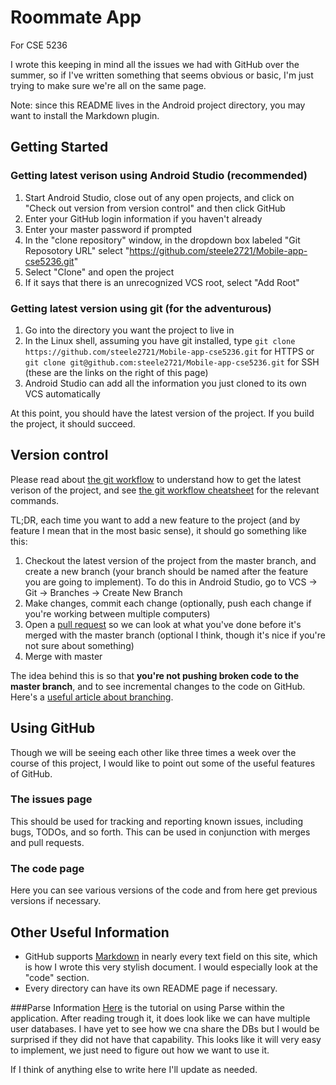 #  Roommate App
For CSE 5236

I wrote this keeping in mind all the issues we had with GitHub over the summer, so if I've written something that seems obvious or basic, I'm just trying to make sure we're all on the same page.

Note: since this README lives in the Android project directory, you may want to install the Markdown plugin.

## Getting Started
### Getting latest verison using Android Studio (recommended)
1. Start Android Studio, close out of any open projects, and click on "Check out version from version control" and then click GitHub
2. Enter your GitHub login information if you haven't already
3. Enter your master password if prompted
4. In the "clone repository" window, in the dropdown box labeled "Git Reposotory URL" select "https://github.com/steele2721/Mobile-app-cse5236.git"
5. Select "Clone" and open the project
6. If it says that there is an unrecognized VCS root, select "Add Root"

### Getting latest version using git (for the adventurous)
1. Go into the directory you want the project to live in
2. In the Linux shell, assuming you have git installed, type `git clone https://github.com/steele2721/Mobile-app-cse5236.git` for HTTPS or `git clone git@github.com:steele2721/Mobile-app-cse5236.git` for SSH (these are the links on the right of this page)
3. Android Studio can add all the information you just cloned to its own VCS automatically

At this point, you should have the latest version of the project. If you build the project, it should succeed. 

## Version control
Please read about [the git workflow](https://guides.github.com/introduction/flow/index.html) to understand how to get the latest verison of the project, and see [the git workflow cheatsheet](http://rogerdudler.github.io/git-guide/) for the relevant commands.

TL;DR, each time you want to add a new feature to the project (and by feature I mean that in the most basic sense), it should go something like this:

1. Checkout the latest version of the project from the master branch, and create a new branch (your branch should be named after the feature you are going to implement). To do this in Android Studio, go to VCS -> Git -> Branches -> Create New Branch
2. Make changes, commit each change (optionally, push each change if you're working between multiple computers)
3. Open a [pull request](https://help.github.com/articles/using-pull-requests/) so we can look at what you've done before it's merged with the master branch (optional I think, though it's nice if you're not sure about something)
4. Merge with master

The idea behind this is so that **you're not pushing broken code to the master branch**, and to see incremental changes to the code on GitHub. Here's a [useful article about branching](http://nvie.com/posts/a-successful-git-branching-model/).

## Using GitHub
Though we will be seeing each other like three times a week over the course of this project, I would like to point out some of the useful features of GitHub.

### The issues page
This should be used for tracking and reporting known issues, including bugs, TODOs, and so forth. This can be used in conjunction with merges and pull requests.

### The code page
Here you can see various versions of the code and from here get previous versions if necessary.

## Other Useful Information
* GitHub supports [Markdown](https://daringfireball.net/projects/markdown/syntax) in nearly every text field on this site, which is how I wrote this very stylish document. I would especially look at the "code" section.
* Every directory can have its own README page if necessary.

###Parse Information
[Here](https://www.parse.com/docs/android/guide) is the tutorial on using Parse within the application. After reading trough it, it does look like we can have multiple user databases. I have yet to see how we cna share the DBs but I would be surprised if they did not have that capability. This looks like it will very easy to implement, we just need to figure out how we want to use it.

If I think of anything else to write here I'll update as needed.
